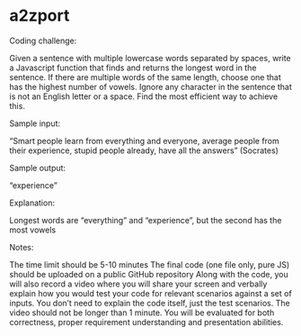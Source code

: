 # a2zport

Coding challenge:

Given a sentence with multiple lowercase words separated by spaces, write a Javascript function that finds and returns the longest word in the sentence. If there are multiple words of the same length, choose one that has the highest number of vowels. Ignore any character in the sentence that is not an English letter or a space. Find the most efficient way to achieve this.

Sample input:

“Smart people learn from everything and everyone, average people from their experience, stupid people already, have all the answers” (Socrates)

Sample output:

“experience”

Explanation: 

Longest words are “everything” and “experience”, but the second has the most vowels

Notes:

The time limit should be 5-10 minutes
The final code (one file only, pure JS) should be uploaded on a public GitHub repository
Along with the code, you will also record a video where you will share your screen and verbally explain how you would test your code for relevant scenarios against a set of inputs. You don’t need to explain the code itself, just the test scenarios. The video should not be longer than 1 minute.
You will be evaluated for both correctness, proper requirement understanding and presentation abilities.
